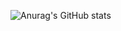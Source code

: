 
![Anurag's GitHub stats](https://github-readme-stats.vercel.app/api?username=DenisDrobyshev&show_icons=true&theme=radical)


